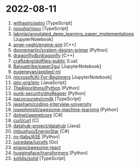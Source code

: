 # 2022-08-11

1. [withastro/astro](https://github.com/withastro/astro "Build faster websites with Astro's next-gen island architecture 🏝✨") [TypeScript]
2. [novuhq/novu](https://github.com/novuhq/novu "🚀 Open-source notification infrastructure for products") [TypeScript]
3. [labmlai/annotated_deep_learning_paper_implementations](https://github.com/labmlai/annotated_deep_learning_paper_implementations "🧑‍🏫 50! Implementations/tutorials of deep learning papers with side-by-side notes 📝; including transformers (original, xl, switch, feedback, vit, ...), optimizers (adam, adabelief, ...), gans(cyclegan, stylegan2, ...), 🎮 reinforcement learning (ppo, dqn), capsnet, distillation, ... 🧠") [JupyterNotebook]
4. [ange-yaghi/engine-sim](https://github.com/ange-yaghi/engine-sim "Combustion engine simulator that generates realistic audio.") [C++]
5. [donnemartin/system-design-primer](https://github.com/donnemartin/system-design-primer "Learn how to design large-scale systems. Prep for the system design interview. Includes Anki flashcards.") [Python]
6. [dragonflydb/dragonfly](https://github.com/dragonflydb/dragonfly "A modern replacement for Redis and Memcached") [C++]
7. [craftzdog/dotfiles-public](https://github.com/craftzdog/dotfiles-public "My personal dotfiles") [Lua]
8. [Baiyuetribe/paper2gui](https://github.com/Baiyuetribe/paper2gui "Convert AI papers to GUI，Make it easy and convenient for everyone to use artificial intelligence technology。让每个人都简单方便的使用前沿人工智能技术") [JupyterNotebook]
9. [eugeneyan/applied-ml](https://github.com/eugeneyan/applied-ml "📚 Papers & tech blogs by companies sharing their work on data science & machine learning in production.") 
10. [microsoft/AI-For-Beginners](https://github.com/microsoft/AI-For-Beginners "12 Weeks, 24 Lessons, AI for All!") [JupyterNotebook]
11. [iptv-org/iptv](https://github.com/iptv-org/iptv "Collection of publicly available IPTV channels from all over the world") [JavaScript]
12. [TheAlgorithms/Python](https://github.com/TheAlgorithms/Python "All Algorithms implemented in Python") [Python]
13. [punk-security/dnsReaper](https://github.com/punk-security/dnsReaper "dnsReaper - subdomain takeover tool for attackers, bug bounty hunters and the blue team!") [Python]
14. [pacocoursey/cmdk](https://github.com/pacocoursey/cmdk "Fast, unstyled command menu React component.") [TypeScript]
15. [jwasham/coding-interview-university](https://github.com/jwasham/coding-interview-university "A complete computer science study plan to become a software engineer.") 
16. [josephmisiti/awesome-machine-learning](https://github.com/josephmisiti/awesome-machine-learning "A curated list of awesome Machine Learning frameworks, libraries and software.") [Python]
17. [dotnet/aspnetcore](https://github.com/dotnet/aspnetcore "ASP.NET Core is a cross-platform .NET framework for building modern cloud-based web applications on Windows, Mac, or Linux.") [C#]
18. [curl/curl](https://github.com/curl/curl "A command line tool and library for transferring data with URL syntax, supporting DICT, FILE, FTP, FTPS, GOPHER, GOPHERS, HTTP, HTTPS, IMAP, IMAPS, LDAP, LDAPS, MQTT, POP3, POP3S, RTMP, RTMPS, RTSP, SCP, SFTP, SMB, SMBS, SMTP, SMTPS, TELNET and TFTP. libcurl offers a myriad of powerful features") [C]
19. [datahub-project/datahub](https://github.com/datahub-project/datahub "The Metadata Platform for the Modern Data Stack") [Java]
20. [imbushuo/EnergyStar](https://github.com/imbushuo/EnergyStar "A terrible application setting SV2 Efficiency Mode for inactive Windows apps and user background apps") [C#]
21. [nv-tlabs/ASE](https://github.com/nv-tlabs/ASE "") [Python]
22. [juicedata/juicefs](https://github.com/juicedata/juicefs "JuiceFS is a distributed POSIX file system built on top of Redis and S3.") [Go]
23. [enaqx/awesome-react](https://github.com/enaqx/awesome-react "A collection of awesome things regarding React ecosystem") 
24. [huggingface/transformers](https://github.com/huggingface/transformers "🤗 Transformers: State-of-the-art Machine Learning for Pytorch, TensorFlow, and JAX.") [Python]
25. [solidjs/solid](https://github.com/solidjs/solid "A declarative, efficient, and flexible JavaScript library for building user interfaces.") [TypeScript]
